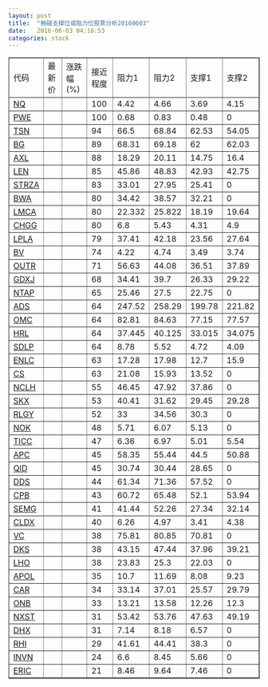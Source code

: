 ```yaml
---
layout: post
title:  "触碰支撑位或阻力位股票分析20160603"
date:   2016-06-03 04:16:53
categories: stock
---
```

<script type="text/javascript">
var stockList = []
stockList.push('gb_nq');
stockList.push('gb_pwe');
stockList.push('gb_tsn');
stockList.push('gb_bg');
stockList.push('gb_axl');
stockList.push('gb_len');
stockList.push('gb_strza');
stockList.push('gb_bwa');
stockList.push('gb_lmca');
stockList.push('gb_chgg');
stockList.push('gb_lpla');
stockList.push('gb_bv');
stockList.push('gb_outr');
stockList.push('gb_gdxj');
stockList.push('gb_ntap');
stockList.push('gb_ads');
stockList.push('gb_omc');
stockList.push('gb_hrl');
stockList.push('gb_sdlp');
stockList.push('gb_enlc');
stockList.push('gb_cs');
stockList.push('gb_nclh');
stockList.push('gb_skx');
stockList.push('gb_rlgy');
stockList.push('gb_nok');
stockList.push('gb_ticc');
stockList.push('gb_apc');
stockList.push('gb_qid');
stockList.push('gb_dds');
stockList.push('gb_cpb');
stockList.push('gb_semg');
stockList.push('gb_cldx');
stockList.push('gb_vc');
stockList.push('gb_dks');
stockList.push('gb_lho');
stockList.push('gb_apol');
stockList.push('gb_car');
stockList.push('gb_onb');
stockList.push('gb_nxst');
stockList.push('gb_dhx');
stockList.push('gb_rhi');
stockList.push('gb_invn');
stockList.push('gb_eric');
</script>
<table border="1">
 <tr>
 <td>代码</td>
 <td>最新价</td>
 <td>涨跌幅(%)</td>
 <td>接近程度</td>
 <td>阻力1</td>
 <td>阻力2</td>
 <td>支撑1</td>
 <td>支撑2</td>
</tr>
  <tr id="nq" class="green">
  <td><a href="http://stock.finance.sina.com.cn/usstock/quotes/NQ.html" target="_blank">NQ</a></td><td></td><td></td><td>100</td><td>4.42</td><td>4.66</td><td>3.69</td><td>4.15</td></tr>
  <tr id="pwe" class="red">
  <td><a href="http://stock.finance.sina.com.cn/usstock/quotes/PWE.html" target="_blank">PWE</a></td><td></td><td></td><td>100</td><td>0.68</td><td>0.83</td><td>0.48</td><td>0</td></tr>
  <tr id="tsn" class="green">
  <td><a href="http://stock.finance.sina.com.cn/usstock/quotes/TSN.html" target="_blank">TSN</a></td><td></td><td></td><td>94</td><td>66.5</td><td>68.84</td><td>62.53</td><td>54.05</td></tr>
  <tr id="bg" class="red">
  <td><a href="http://stock.finance.sina.com.cn/usstock/quotes/BG.html" target="_blank">BG</a></td><td></td><td></td><td>89</td><td>68.31</td><td>69.18</td><td>62</td><td>62.03</td></tr>
  <tr id="axl" class="green">
  <td><a href="http://stock.finance.sina.com.cn/usstock/quotes/AXL.html" target="_blank">AXL</a></td><td></td><td></td><td>88</td><td>18.29</td><td>20.11</td><td>14.75</td><td>16.4</td></tr>
  <tr id="len" class="red">
  <td><a href="http://stock.finance.sina.com.cn/usstock/quotes/LEN.html" target="_blank">LEN</a></td><td></td><td></td><td>85</td><td>45.86</td><td>48.83</td><td>42.93</td><td>42.75</td></tr>
  <tr id="strza" class="green">
  <td><a href="http://stock.finance.sina.com.cn/usstock/quotes/STRZA.html" target="_blank">STRZA</a></td><td></td><td></td><td>83</td><td>33.01</td><td>27.95</td><td>25.41</td><td>0</td></tr>
  <tr id="bwa" class="red">
  <td><a href="http://stock.finance.sina.com.cn/usstock/quotes/BWA.html" target="_blank">BWA</a></td><td></td><td></td><td>80</td><td>34.42</td><td>38.57</td><td>32.21</td><td>0</td></tr>
  <tr id="lmca" class="green">
  <td><a href="http://stock.finance.sina.com.cn/usstock/quotes/LMCA.html" target="_blank">LMCA</a></td><td></td><td></td><td>80</td><td>22.332</td><td>25.822</td><td>18.19</td><td>19.64</td></tr>
  <tr id="chgg" class="green">
  <td><a href="http://stock.finance.sina.com.cn/usstock/quotes/CHGG.html" target="_blank">CHGG</a></td><td></td><td></td><td>80</td><td>6.8</td><td>5.43</td><td>4.31</td><td>4.9</td></tr>
  <tr id="lpla" class="green">
  <td><a href="http://stock.finance.sina.com.cn/usstock/quotes/LPLA.html" target="_blank">LPLA</a></td><td></td><td></td><td>79</td><td>37.41</td><td>42.18</td><td>23.56</td><td>27.64</td></tr>
  <tr id="bv" class="green">
  <td><a href="http://stock.finance.sina.com.cn/usstock/quotes/BV.html" target="_blank">BV</a></td><td></td><td></td><td>74</td><td>4.22</td><td>4.74</td><td>3.49</td><td>3.74</td></tr>
  <tr id="outr" class="green">
  <td><a href="http://stock.finance.sina.com.cn/usstock/quotes/OUTR.html" target="_blank">OUTR</a></td><td></td><td></td><td>71</td><td>56.63</td><td>44.08</td><td>36.51</td><td>37.89</td></tr>
  <tr id="gdxj" class="red">
  <td><a href="http://stock.finance.sina.com.cn/usstock/quotes/GDXJ.html" target="_blank">GDXJ</a></td><td></td><td></td><td>68</td><td>34.41</td><td>39.7</td><td>26.33</td><td>29.22</td></tr>
  <tr id="ntap" class="red">
  <td><a href="http://stock.finance.sina.com.cn/usstock/quotes/NTAP.html" target="_blank">NTAP</a></td><td></td><td></td><td>65</td><td>25.46</td><td>27.5</td><td>22.75</td><td>0</td></tr>
  <tr id="ads" class="green">
  <td><a href="http://stock.finance.sina.com.cn/usstock/quotes/ADS.html" target="_blank">ADS</a></td><td></td><td></td><td>64</td><td>247.52</td><td>258.29</td><td>199.78</td><td>221.82</td></tr>
  <tr id="omc" class="green">
  <td><a href="http://stock.finance.sina.com.cn/usstock/quotes/OMC.html" target="_blank">OMC</a></td><td></td><td></td><td>64</td><td>82.81</td><td>84.63</td><td>77.15</td><td>77.57</td></tr>
  <tr id="hrl" class="green">
  <td><a href="http://stock.finance.sina.com.cn/usstock/quotes/HRL.html" target="_blank">HRL</a></td><td></td><td></td><td>64</td><td>37.445</td><td>40.125</td><td>33.015</td><td>34.075</td></tr>
  <tr id="sdlp" class="red">
  <td><a href="http://stock.finance.sina.com.cn/usstock/quotes/SDLP.html" target="_blank">SDLP</a></td><td></td><td></td><td>64</td><td>8.78</td><td>5.52</td><td>4.72</td><td>4.09</td></tr>
  <tr id="enlc" class="green">
  <td><a href="http://stock.finance.sina.com.cn/usstock/quotes/ENLC.html" target="_blank">ENLC</a></td><td></td><td></td><td>63</td><td>17.28</td><td>17.98</td><td>12.7</td><td>15.9</td></tr>
  <tr id="cs" class="green">
  <td><a href="http://stock.finance.sina.com.cn/usstock/quotes/CS.html" target="_blank">CS</a></td><td></td><td></td><td>63</td><td>21.08</td><td>15.93</td><td>13.52</td><td>0</td></tr>
  <tr id="nclh" class="green">
  <td><a href="http://stock.finance.sina.com.cn/usstock/quotes/NCLH.html" target="_blank">NCLH</a></td><td></td><td></td><td>55</td><td>46.45</td><td>47.92</td><td>37.86</td><td>0</td></tr>
  <tr id="skx" class="green">
  <td><a href="http://stock.finance.sina.com.cn/usstock/quotes/SKX.html" target="_blank">SKX</a></td><td></td><td></td><td>53</td><td>40.41</td><td>31.62</td><td>29.45</td><td>29.28</td></tr>
  <tr id="rlgy" class="red">
  <td><a href="http://stock.finance.sina.com.cn/usstock/quotes/RLGY.html" target="_blank">RLGY</a></td><td></td><td></td><td>52</td><td>33</td><td>34.56</td><td>30.3</td><td>0</td></tr>
  <tr id="nok" class="red">
  <td><a href="http://stock.finance.sina.com.cn/usstock/quotes/NOK.html" target="_blank">NOK</a></td><td></td><td></td><td>48</td><td>5.71</td><td>6.07</td><td>5.13</td><td>0</td></tr>
  <tr id="ticc" class="green">
  <td><a href="http://stock.finance.sina.com.cn/usstock/quotes/TICC.html" target="_blank">TICC</a></td><td></td><td></td><td>47</td><td>6.36</td><td>6.97</td><td>5.01</td><td>5.54</td></tr>
  <tr id="apc" class="green">
  <td><a href="http://stock.finance.sina.com.cn/usstock/quotes/APC.html" target="_blank">APC</a></td><td></td><td></td><td>45</td><td>58.35</td><td>55.44</td><td>44.5</td><td>50.88</td></tr>
  <tr id="qid" class="green">
  <td><a href="http://stock.finance.sina.com.cn/usstock/quotes/QID.html" target="_blank">QID</a></td><td></td><td></td><td>45</td><td>30.74</td><td>30.44</td><td>28.65</td><td>0</td></tr>
  <tr id="dds" class="red">
  <td><a href="http://stock.finance.sina.com.cn/usstock/quotes/DDS.html" target="_blank">DDS</a></td><td></td><td></td><td>44</td><td>61.34</td><td>71.36</td><td>57.52</td><td>0</td></tr>
  <tr id="cpb" class="green">
  <td><a href="http://stock.finance.sina.com.cn/usstock/quotes/CPB.html" target="_blank">CPB</a></td><td></td><td></td><td>43</td><td>60.72</td><td>65.48</td><td>52.1</td><td>53.94</td></tr>
  <tr id="semg" class="green">
  <td><a href="http://stock.finance.sina.com.cn/usstock/quotes/SEMG.html" target="_blank">SEMG</a></td><td></td><td></td><td>41</td><td>41.44</td><td>52.26</td><td>27.34</td><td>32.14</td></tr>
  <tr id="cldx" class="green">
  <td><a href="http://stock.finance.sina.com.cn/usstock/quotes/CLDX.html" target="_blank">CLDX</a></td><td></td><td></td><td>40</td><td>6.26</td><td>4.97</td><td>3.41</td><td>4.38</td></tr>
  <tr id="vc" class="red">
  <td><a href="http://stock.finance.sina.com.cn/usstock/quotes/VC.html" target="_blank">VC</a></td><td></td><td></td><td>38</td><td>75.81</td><td>80.85</td><td>70.81</td><td>0</td></tr>
  <tr id="dks" class="green">
  <td><a href="http://stock.finance.sina.com.cn/usstock/quotes/DKS.html" target="_blank">DKS</a></td><td></td><td></td><td>38</td><td>43.15</td><td>47.44</td><td>37.96</td><td>39.21</td></tr>
  <tr id="lho" class="red">
  <td><a href="http://stock.finance.sina.com.cn/usstock/quotes/LHO.html" target="_blank">LHO</a></td><td></td><td></td><td>38</td><td>23.83</td><td>25.3</td><td>22.03</td><td>0</td></tr>
  <tr id="apol" class="green">
  <td><a href="http://stock.finance.sina.com.cn/usstock/quotes/APOL.html" target="_blank">APOL</a></td><td></td><td></td><td>35</td><td>10.7</td><td>11.69</td><td>8.08</td><td>9.23</td></tr>
  <tr id="car" class="green">
  <td><a href="http://stock.finance.sina.com.cn/usstock/quotes/CAR.html" target="_blank">CAR</a></td><td></td><td></td><td>34</td><td>33.14</td><td>37.01</td><td>25.57</td><td>29.79</td></tr>
  <tr id="onb" class="green">
  <td><a href="http://stock.finance.sina.com.cn/usstock/quotes/ONB.html" target="_blank">ONB</a></td><td></td><td></td><td>33</td><td>13.21</td><td>13.58</td><td>12.26</td><td>12.3</td></tr>
  <tr id="nxst" class="red">
  <td><a href="http://stock.finance.sina.com.cn/usstock/quotes/NXST.html" target="_blank">NXST</a></td><td></td><td></td><td>31</td><td>53.42</td><td>53.76</td><td>47.63</td><td>49.19</td></tr>
  <tr id="dhx" class="red">
  <td><a href="http://stock.finance.sina.com.cn/usstock/quotes/DHX.html" target="_blank">DHX</a></td><td></td><td></td><td>31</td><td>7.14</td><td>8.18</td><td>6.57</td><td>0</td></tr>
  <tr id="rhi" class="green">
  <td><a href="http://stock.finance.sina.com.cn/usstock/quotes/RHI.html" target="_blank">RHI</a></td><td></td><td></td><td>29</td><td>41.61</td><td>44.41</td><td>38.3</td><td>0</td></tr>
  <tr id="invn" class="red">
  <td><a href="http://stock.finance.sina.com.cn/usstock/quotes/INVN.html" target="_blank">INVN</a></td><td></td><td></td><td>24</td><td>6.6</td><td>8.45</td><td>5.66</td><td>0</td></tr>
  <tr id="eric" class="green">
  <td><a href="http://stock.finance.sina.com.cn/usstock/quotes/ERIC.html" target="_blank">ERIC</a></td><td></td><td></td><td>21</td><td>8.46</td><td>9.64</td><td>7.46</td><td>0</td></tr>
</table>
